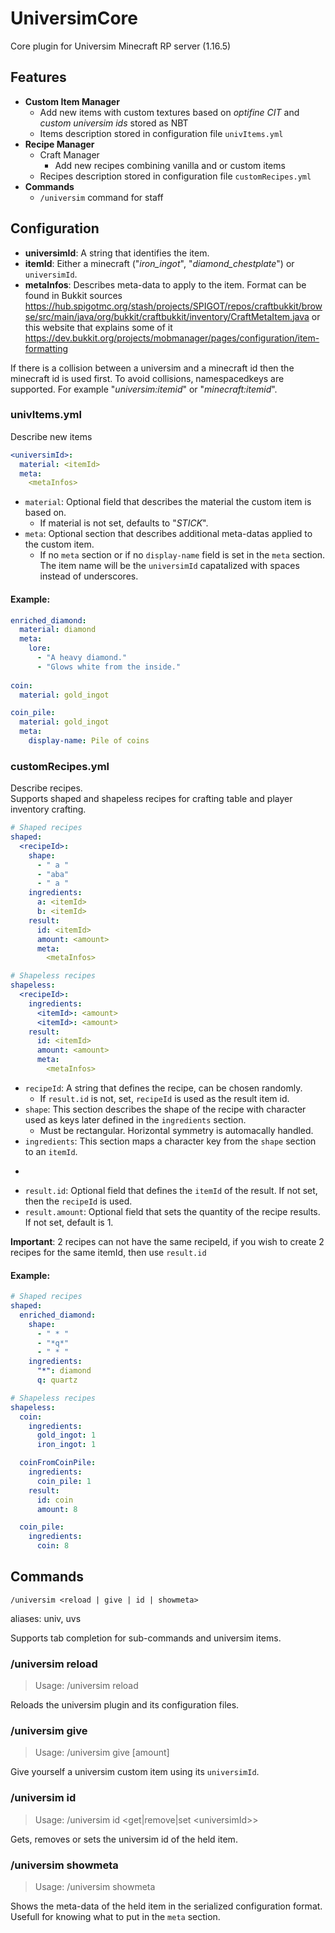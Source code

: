 # UniversimCore
Core plugin for Universim Minecraft RP server (1.16.5)

## Features

- **Custom Item Manager**
  - Add new items with custom textures based on *optifine CIT* and *custom universim ids* stored as NBT
  - Items description stored in configuration file ```univItems.yml```
- **Recipe Manager**
  - Craft Manager
    - Add new recipes combining vanilla and or custom items
  - Recipes description stored in configuration file ```customRecipes.yml```
- **Commands**
  - ```/universim``` command for staff

## Configuration

- **universimId**: A string that identifies the item.
- **itemId**: Either a minecraft ("*iron_ingot*", "*diamond_chestplate*") or ```universimId```.
- **metaInfos**: Describes meta-data to apply to the item. Format can be found in Bukkit sources https://hub.spigotmc.org/stash/projects/SPIGOT/repos/craftbukkit/browse/src/main/java/org/bukkit/craftbukkit/inventory/CraftMetaItem.java or this website that explains some of it https://dev.bukkit.org/projects/mobmanager/pages/configuration/item-formatting

If there is a collision between a universim and a minecraft id then the minecraft id is used first. To avoid collisions, namespacedkeys are supported. For example "*universim:itemid*" or "*minecraft:itemid*".

### univItems.yml

Describe new items

```yml
<universimId>:
  material: <itemId>
  meta:
    <metaInfos>
```

- ```material```: Optional field that describes the material the custom item is based on.
  - If material is not set, defaults to "*STICK*".
- ```meta```: Optional section that describes additional meta-datas applied to the custom item.
  - If no ```meta``` section or if no ```display-name``` field is set in the ```meta``` section. The item name will be the ```universimId``` capatalized with spaces instead of underscores.

#### Example:
```yml
enriched_diamond:
  material: diamond
  meta:
    lore:
      - "A heavy diamond."
      - "Glows white from the inside."
    
coin:
  material: gold_ingot

coin_pile:
  material: gold_ingot
  meta:
    display-name: Pile of coins
```

### customRecipes.yml

Describe recipes.  
Supports shaped and shapeless recipes for crafting table and player inventory crafting.

```yml
# Shaped recipes
shaped:
  <recipeId>:
    shape:
      - " a "
      - "aba"
      - " a "
    ingredients:
      a: <itemId>
      b: <itemId>
    result:
      id: <itemId>
      amount: <amount>
      meta:
        <metaInfos>

# Shapeless recipes  
shapeless:
  <recipeId>:
    ingredients:
      <itemId>: <amount>
      <itemId>: <amount>
    result:
      id: <itemId>
      amount: <amount>
      meta:
        <metaInfos>
```

- ```recipeId```: A string that defines the recipe, can be chosen randomly.
  - If ```result.id``` is not, set, ```recipeId``` is used as the result item id.
- ```shape```: This section describes the shape of the recipe with character used as keys later defined in the ```ingredients``` section.
  - Must be rectangular. Horizontal symmetry is automacally handled.
- ```ingredients```: This section maps a character key from the ```shape``` section to an ```itemId```.
- ```result: This optional section gives additional informations for to the result of a recipe.
- ```result.id```: Optional field that defines the ```itemId``` of the result. If not set, then the ```recipeId``` is used.
- ```result.amount```: Optional field that sets the quantity of the recipe results. If not set, default is 1.

**Important**: 2 recipes can not have the same recipeId, if you wish to create 2 recipes for the same itemId, then use ```result.id```

#### Example:
```yml
# Shaped recipes
shaped:
  enriched_diamond:
    shape:
      - " * "
      - "*q*"
      - " * "
    ingredients:
      "*": diamond
      q: quartz

# Shapeless recipes
shapeless:
  coin:
    ingredients:
      gold_ingot: 1
      iron_ingot: 1

  coinFromCoinPile:
    ingredients:
      coin_pile: 1
    result:
      id: coin
      amount: 8

  coin_pile:
    ingredients:
      coin: 8
```

## Commands

```
/universim <reload | give | id | showmeta>
```
aliases: univ, uvs

Supports tab completion for sub-commands and universim items.

### /universim reload

> Usage: /universim reload

Reloads the universim plugin and its configuration files.

### /universim give

> Usage: /universim give <universimId> [amount]

Give yourself a universim custom item using its ```universimId```.

### /universim id

> Usage: /universim id <get|remove|set \<universimId\>>

Gets, removes or sets the universim id of the held item.

### /universim showmeta

> Usage: /universim showmeta

Shows the meta-data of the held item in the serialized configuration format. Usefull for knowing what to put in the ```meta``` section.
